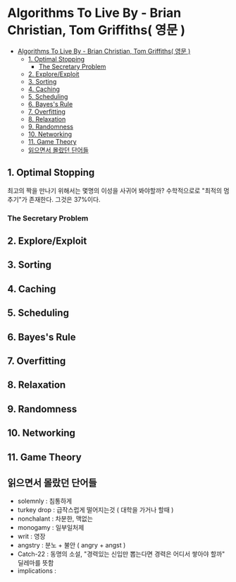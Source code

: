# Algorithms To Live By - Brian Christian, Tom Griffiths( 영문 )

- [Algorithms To Live By - Brian Christian, Tom Griffiths( 영문 )](#algorithms-to-live-by---brian-christian-tom-griffiths-영문-)
  - [1. Optimal Stopping](#1-optimal-stopping)
    - [The Secretary Problem](#the-secretary-problem)
  - [2. Explore/Exploit](#2-exploreexploit)
  - [3. Sorting](#3-sorting)
  - [4. Caching](#4-caching)
  - [5. Scheduling](#5-scheduling)
  - [6. Bayes's Rule](#6-bayess-rule)
  - [7. Overfitting](#7-overfitting)
  - [8. Relaxation](#8-relaxation)
  - [9. Randomness](#9-randomness)
  - [10. Networking](#10-networking)
  - [11. Game Theory](#11-game-theory)
  - [읽으면서 몰랐던 단어들](#읽으면서-몰랐던-단어들)

## 1. Optimal Stopping

최고의 짝을 만나기 위해서는 몇명의 이성을 사귀어 봐야할까?
수학적으로로 "최적의 멈추기"가 존재한다. 그것은 37%이다.

### The Secretary Problem



## 2. Explore/Exploit

## 3. Sorting

## 4. Caching

## 5. Scheduling

## 6. Bayes's Rule

## 7. Overfitting

## 8. Relaxation

## 9. Randomness

## 10. Networking

## 11. Game Theory

## 읽으면서 몰랐던 단어들

- solemnly : 침통하게
- turkey drop : 급작스럽게 떨어지는것 ( 대학을 가거나 할때 )
- nonchalant : 차분한, 맥없는
- monogamy : 일부일처제
- writ : 영장
- angstry : 분노 + 불안 ( angry + angst )
- Catch-22 : 동명의 소설, "경력있는 신입만 뽑는다면 경력은 어디서 쌓아야 할까" 딜레마를 뜻함
- implications : 